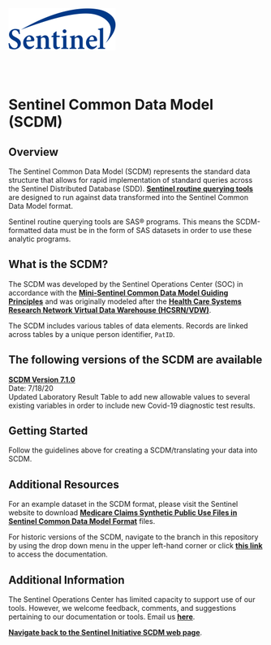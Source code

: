 ![alt text](resources/logo.png)

<br> 
<br> 

# Sentinel Common Data Model (SCDM)<br>  

## Overview<br>  
The Sentinel Common Data Model (SCDM) represents the standard data structure that allows for rapid implementation of standard queries across the Sentinel Distributed Database (SDD). [<b>Sentinel routine querying tools</b>](https://dev.sentinelsystem.org/projects/AD/repos/qrp/browse) are designed to run against data transformed into the Sentinel Common Data Model format.

Sentinel routine querying tools are SAS® programs. This means the SCDM-formatted data must be in the form of SAS datasets in order to use these analytic programs.

## What is the SCDM?<br>
The SCDM was developed by the Sentinel Operations Center (SOC) in accordance with the [<b>Mini-Sentinel Common Data Model Guiding Principles</b>](https://www.sentinelinitiative.org/sites/default/files/data/distributed-database/Mini-Sentinel_CommonDataModel_GuidingPrinciples_v1.0_0.pdf) and was originally modeled after the [<b>Health Care Systems Research Network Virtual Data Warehouse (HCSRN/VDW)</b>](http://www.hcsrn.org/en/Tools%20&%20Materials/VDW/). 

The SCDM includes various tables of data elements. Records are linked across tables by a unique person identifier, `PatID`. 

## The following versions of the SCDM are available<br>
[<b>SCDM Version 7.1.0</b>](https://dev.sentinelsystem.org/projects/SCDM/repos/sentinel_common_data_model/browse?at=refs%2Fheads%2FDEV-11439)<br>
Date: 7/18/20<br>
Updated Laboratory Result Table to add new allowable values to several existing variables in order to include new Covid-19 diagnostic test results.<br> 

## Getting Started<br>
Follow the guidelines above for creating a SCDM/translating your data into SCDM.  

## Additional Resources <br>
For an example dataset in the SCDM format, please visit the Sentinel website to download [<b>Medicare Claims Synthetic Public Use Files in Sentinel Common Data Model Format</b>](https://www.sentinelinitiative.org/sentinel/surveillance-tools/software-toolkits/Medicare-SynPUFs-in-SCDM) files.

For historic versions of the SCDM, navigate to the branch in this repository by using the drop down menu in the upper left-hand corner or click [<b>this link</b>](https://dev.sentinelsystem.org/projects/QA/repos/sentinel_common_data_model/browse?at=refs%2Fheads%2Fscdm) to access the documentation.   

## Additional Information <br>
The Sentinel Operations Center has limited capacity to support use of our tools. However, we welcome feedback, comments, and suggestions pertaining to our documentation or tools. Email us [<b>here</b>](mailto:info@sentinelsystem.org?subject=Git).  

[<b>Navigate back to the Sentinel Initiative SCDM web page</b>](https://www.sentinelinitiative.org/sentinel/data/distributed-database-common-data-model/sentinel-common-data-model).
